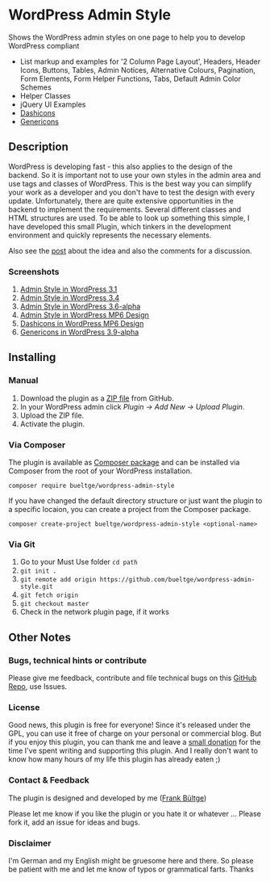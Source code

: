 # WordPress Admin Style
Shows the WordPress admin styles on one page to help you to develop WordPress compliant

 * List markup and examples for '2 Column Page Layout', Headers, Header Icons, Buttons, Tables, Admin Notices, 
Alternative Colours, Pagination, Form Elements, Form Helper Functions, Tabs, Default Admin Color Schemes
 * Helper Classes
 * jQuery UI Examples
 * [Dashicons](https://developer.wordpress.org/resource/dashicons/)
 * [Genericons](http://genericons.com/)

## Description
WordPress is developing fast - this also applies to the design of the backend. 
So it is important not to use your own styles in the admin area and use tags and classes of WordPress. 
This is the best way you can simplify your work as a developer and you don't have to test the design with every update. 
Unfortunately, there are quite extensive opportunities in the backend to implement the requirements. 
Several different classes and HTML structures are used. To be able to look up something this simple, 
I have developed this small Plugin, which tinkers in the development environment and quickly represents the necessary elements. 

Also see the [post](http://wpengineer.com/2226/new-plugin-to-style-your-plugin-on-wordpress-admin-with-default-styles/) 
about the idea and also the comments for a discussion.

### Screenshots
 1. [Admin Style in WordPress 3.1](/assets/screenshot-1.png)
 2. [Admin Style in WordPress 3.4](/assets/screenshot-2.png)
 3. [Admin Style in WordPress 3.6-alpha](/assets/screenshot-3.png)
 4. [Admin Style in WordPress MP6 Design](/assets/screenshot-4.png)
 5. [Dashicons in WordPress MP6 Design](/assets/screenshot-5.png)
 6. [Genericons in WordPress 3.9-alpha](/assets/screenshot-6.png)
 
## Installing
### Manual
 1. Download the plugin as a [ZIP file](https://github.com/bueltge/WordPress-Admin-Style/archive/master.zip) from GitHub.
 2. In your WordPress admin click *Plugin -> Add New -> Upload Plugin*.
 3. Upload the ZIP file.
 4. Activate the plugin.

### Via Composer
The plugin is available as [Composer package](https://packagist.org/packages/bueltge/wordpress-admin-style) and can be installed via Composer from the root of your WordPress installation.

`composer require bueltge/wordpress-admin-style`

If you have changed the default directory structure or just want the plugin to a specific locaion, you can create a project from the Composer package.

`composer create-project bueltge/wordpress-admin-style <optional-name>`

### Via Git
 1. Go to your Must Use folder `cd path`
 2. `git init .`
 3. `git remote add origin https://github.com/bueltge/wordpress-admin-style.git`
 4. `git fetch origin`
 5. `git checkout master`
 6. Check in the network plugin page, if it works

## Other Notes
### Bugs, technical hints or contribute
Please give me feedback, contribute and file technical bugs on this 
[GitHub Repo](https://github.com/bueltge/WordPress-Admin-Style), use Issues.

### License
Good news, this plugin is free for everyone! Since it's released under the GPL, 
you can use it free of charge on your personal or commercial blog. But if you enjoy this plugin, 
you can thank me and leave a 
[small donation](https://www.paypal.com/cgi-bin/webscr?cmd=_s-xclick&hosted_button_id=6069955 "Paypal Donate link") 
for the time I've spent writing and supporting this plugin. 
And I really don't want to know how many hours of my life this plugin has already eaten ;)

### Contact & Feedback
The plugin is designed and developed by me ([Frank Bültge](https://bueltge.de))

Please let me know if you like the plugin or you hate it or whatever ... 
Please fork it, add an issue for ideas and bugs.

### Disclaimer
I'm German and my English might be gruesome here and there. 
So please be patient with me and let me know of typos or grammatical farts. Thanks
